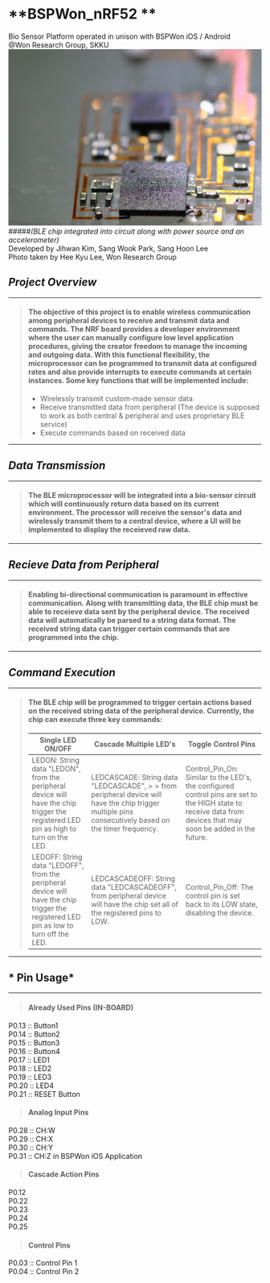 # **BSPWon_nRF52 **
Bio Sensor Platform operated in unison with BSPWon iOS / Android </br>
@Won Research Group, SKKU </br>
<img src="sensor.PNG" width="550" height = "350">
#####*(BLE chip integrated into circuit along with power source and an accelerometer)* </br>
Developed by Jihwan Kim, Sang Wook Park, Sang Hoon Lee</br> 
Photo taken by Hee Kyu Lee, Won Research Group 

## *Project Overview*
--------------------------------------------
> #### The objective of this project is to enable wireless communication among peripheral devices to receive and transmit data and commands. The NRF board provides a developer  environment where the user can manually configure low level application procedures, giving the creator freedom to manage the incoming and outgoing data. With this functional flexibility, the microprocessor can be programmed to transmit data at configured rates and also provide interrupts to execute commands at certain instances. Some key functions that will be implemented include:
>  * Wirelessly transmit custom-made sensor data
>  * Receive transmitted data from peripheral (The device is supposed to work as both central & peripheral and uses proprietary BLE service)
>  * Execute commands based on received data
----------------------------------------------

## *Data Transmission*
------------------------------------------
> #### The BLE microprocessor will be integrated into a bio-sensor circuit which will continuously return data based on its current environment. The processor will receive the sensor's data and wirelessly transmit them to a central device, where a UI will be implemented to display the receieved raw data. 
----------------------------------------

## *Recieve Data from Peripheral* 
--------------------------------------------
> #### Enabling bi-directional communication is paramount in effective communication. Along with transmitting data, the BLE chip must be able to receieve data sent by the peripheral device. The received data will automatically be parsed to a string data format. The received string data can trigger certain commands that are programmed into the chip.
--------------------------------------------

## *Command Execution* 
--------------------------------------------
> #### The BLE chip will be programmed to trigger certain actions based on the received string data of the peripheral device. Currently, the chip can execute three key commands:
> Single LED ON/OFF | Cascade Multiple LED's | Toggle Control Pins
> ----------------- | -----------------------|---------------------
> LEDON: String data "LEDON", from the peripheral device will have the chip trigger the registered LED pin as high to turn on the LED. | LEDCASCADE: String data "LEDCASCADE", > > from peripheral device will have the chip trigger multiple pins consecutively based on the timer frequency. | Control_Pin_On: Similar to the LED's, the configured control pins are set to the HIGH state to receive data from devices that may soon be added in the future. 
> LEDOFF: String data "LEDOFF", from the peripheral device will have the chip trigger the registered LED pin as low to turn off the LED. | LEDCASCADEOFF: String data "LEDCASCADEOFF", from peripheral device will have the chip set all of the registered pins to LOW. | Control_Pin_Off: The control pin is set back to its LOW state, disabling the device. 
--------------------------------------------

## * Pin Usage*
--------------------------------------------
> #### Already Used Pins (IN-BOARD)
P0.13 :: Button1  
P0.14 :: Button2  
P0.15 :: Button3  
P0.16 :: Button4  
P0.17 :: LED1  
P0.18 :: LED2  
P0.19 :: LED3  
P0.20 :: LED4  
P0.21 :: RESET Button 

> #### Analog Input Pins
P0.28 :: CH:W  
P0.29 :: CH:X  
P0.30 :: CH:Y  
P0.31 :: CH:Z in BSPWon iOS Application

> #### Cascade Action Pins 
P0.12<br/>
P0.22  
P0.23  
P0.24  
P0.25  

> #### Control Pins
P0.03 :: Control Pin 1<br/>
P0.04 :: Control Pin 2
